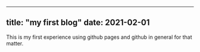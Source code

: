 
---
title: "my first blog"
date: 2021-02-01
---

This is my first experience using github pages and github in general for that matter.
